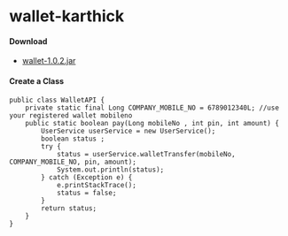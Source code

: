 # wallet-karthick

#### Download 
* [ wallet-1.0.2.jar ]( https://pkg.githubusercontent.com/236468850/242d9d00-4382-11ea-9271-9a70145417af?X-Amz-Algorithm=AWS4-HMAC-SHA256&X-Amz-Credential=AKIAIWNJYAX4CSVEH53A%2F20200130%2Fus-east-1%2Fs3%2Faws4_request&X-Amz-Date=20200130T113829Z&X-Amz-Expires=300&X-Amz-Signature=0627828aa605b88641416231450d72a6a359495429990489149b98e3c180680f&X-Amz-SignedHeaders=host&actor_id=59196289&response-content-disposition=filename%3Dcitipe-1.0.2.jar&response-content-type=application%2Foctet-stream )

#### Create a Class
```
public class WalletAPI {
	private static final Long COMPANY_MOBILE_NO = 6789012340L; //use your registered wallet mobileno
	public static boolean pay(Long mobileNo , int pin, int amount) {
		UserService userService = new UserService();
		boolean status ;
		try {
			status = userService.walletTransfer(mobileNo, COMPANY_MOBILE_NO, pin, amount);
			System.out.println(status);
		} catch (Exception e) {
			e.printStackTrace();
			status = false;
		}
        return status;
	}
}
```

